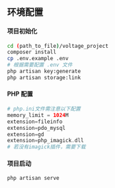 ## 环境配置

#### 项目初始化

```sh
cd (path_to_file)/voltage_project
composer install
cp .env.example .env
# 根据需要配置 .env 文件
php artisan key:generate
php artisan storage:link
```

#### PHP 配置

```php
# php.ini文件需注意以下配置
memory_limit = 1024M
extension=fileinfo
extension=pdo_mysql
extension=gd
extension=php_imagick.dll
# 若没有imagick插件，需要下载
```

#### 项目启动

```
php artisan serve
```


